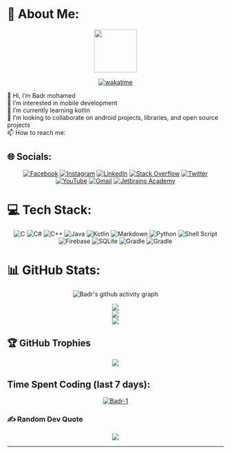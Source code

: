 # 💫 About Me:
<div id="header" align="center">
  <img src="https://media.giphy.com/media/M9gbBd9nbDrOTu1Mqx/giphy.gif" width="100"/>

   [![wakatime](https://wakatime.com/badge/user/8d8ee4d4-0c24-4460-87bf-e47032e7caa3.svg)](https://wakatime.com/@8d8ee4d4-0c24-4460-87bf-e47032e7caa3)
</div>
👋 Hi, I’m Badr mohamed<br>👀 I’m interested in mobile development<br>🌱 I’m currently learning kotlin<br>💞 I’m looking to collaborate on android projects, libraries, and open source projects<br>📫 How to reach me:


## 🌐 Socials:
<div align = "center">

[![Facebook](https://img.shields.io/badge/Facebook-%231877F2.svg?logo=Facebook&logoColor=white)](https://facebook.com/badr.mohamedashraf) [![Instagram](https://img.shields.io/badge/Instagram-%23E4405F.svg?logo=Instagram&logoColor=white)](https://instagram.com/badr._mk) [![LinkedIn](https://img.shields.io/badge/LinkedIn-%230077B5.svg?logo=linkedin&logoColor=white)](https://linkedin.com/in/badr-mohamed-6b96461a3/) [![Stack Overflow](https://img.shields.io/badge/-Stackoverflow-FE7A16?logo=stack-overflow&logoColor=white)](https://stackoverflow.com/users/19939016) [![Twitter](https://img.shields.io/badge/Twitter-%231DA1F2.svg?logo=Twitter&logoColor=white)](https://twitter.com/@badr_mohamed7) [![YouTube](https://img.shields.io/badge/YouTube-%23FF0000.svg?logo=YouTube&logoColor=white)](https://www.youtube.com/channel/UC42Geml5J4IL2Lsv_ry71tg) [![Gmail](https://img.shields.io/badge/Gmail-D14836.svg?logo=Gmail&logoColor=white)](mailto:badrmohamedashraf@gmail.com) [![Jetbrains Academy](https://img.shields.io/badge/Jetbrains_Academy-000.svg?logo=jetbrains&logoColor=white)](https://hyperskill.org/profile/311839072)
</div>

# 💻 Tech Stack:
<div align = "center">

![C](https://img.shields.io/badge/c-%2300599C.svg?style=for-the-badge&logo=c&logoColor=white) ![C#](https://img.shields.io/badge/c%23-%32239120.svg?style=for-the-badge&logo=c-sharp&logoColor=white) ![C++](https://img.shields.io/badge/c++-%2300599C.svg?style=for-the-badge&logo=c%2B%2B&logoColor=white) ![Java](https://img.shields.io/badge/java-%23ED8B00.svg?style=for-the-badge&logo=java&logoColor=white) ![Kotlin](https://img.shields.io/badge/kotlin-purple.svg?style=for-the-badge&logo=kotlin&logoColor=white) ![Markdown](https://img.shields.io/badge/markdown-%23000000.svg?style=for-the-badge&logo=markdown&logoColor=white) ![Python](https://img.shields.io/badge/python-3670A0?style=for-the-badge&logo=python&logoColor=ffdd54) ![Shell Script](https://img.shields.io/badge/shell_script-%23121011.svg?style=for-the-badge&logo=gnu-bash&logoColor=white) ![Firebase](https://img.shields.io/badge/firebase-%23039BE5.svg?style=for-the-badge&logo=firebase) ![SQLite](https://img.shields.io/badge/sqlite-%2307405e.svg?style=for-the-badge&logo=sqlite&logoColor=white) ![Gradle](https://img.shields.io/badge/Gradle-02303A.svg?style=for-the-badge&logo=Gradle&logoColor=white)
![Gradle](https://img.shields.io/badge/Android-%32239120.svg?style=for-the-badge&logo=Android&logoColor=white)
</div>

# 📊 GitHub Stats:

<div align = "center">

![Badr's github activity graph](https://github-readme-activity-graph.cyclic.app/graph?username=badr-1&theme=github-compact&area=true&line=2596be&area_color=0096be&hide_border=true&point=0099be)

![](https://github-readme-stats.vercel.app/api?username=Badr-1&theme=github_dark&hide_border=true&include_all_commits=true&count_private=true)<br/>
![](https://github-readme-streak-stats.herokuapp.com/?user=Badr-1&theme=github-dark-blue&hide_border=true)<br/>
![](https://github-readme-stats.vercel.app/api/top-langs/?username=Badr-1&theme=github_dark&hide_border=true&include_all_commits=true&count_private=true&layout=compact)

</div>

## 🏆 GitHub Trophies
<div align = "center">

![](https://github-profile-trophy.vercel.app/?username=Badr-1&theme=onestar&no-frame=true&no-bg=true&margin-w=4)
</div>

## Time Spent Coding (last 7 days):

<div align="center">
<a href="https://wakatime.com/@Badr" target="_blank">
<img align="center" src="https://github-readme-stats.vercel.app/api/wakatime?username=badr&&theme=github_dark&hide_border=true&v=2&langs_count=4" alt="Badr-1"/>
</a>
</div>

### ✍️ Random Dev Quote
<div align = "center">

![](https://quotes-github-readme.vercel.app/api?type=horizontal&theme=dark)
</div>

---
<!-- Proudly created with GPRM ( https://gprm.itsvg.in ) -->